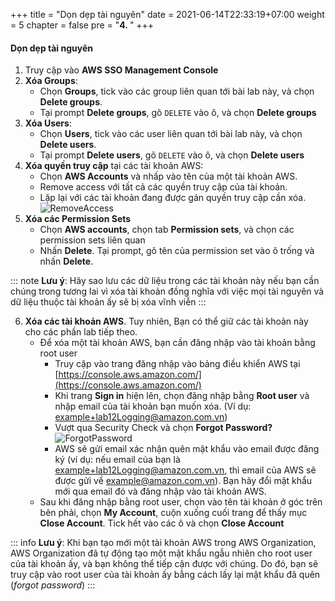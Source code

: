 +++
title = "Dọn dẹp tài nguyên"
date = 2021-06-14T22:33:19+07:00
weight = 5
chapter = false
pre = "<b>4. </b>"
+++

#### Dọn dẹp tài nguyên

1. Truy cập vào **AWS SSO Management Console**
2. **Xóa Groups**:
   - Chọn **Groups**, tick vào các group liên quan tới bài lab này, và chọn **Delete groups**.
   - Tại prompt **Delete groups**, gõ `DELETE` vào ô, và chọn **Delete groups**
3. **Xóa Users**: 
   - Chọn **Users**, tick vào các user liên quan tới bài lab này, và chọn **Delete users**.
   - Tại prompt **Delete users**, gõ `DELETE` vào ô, và chọn **Delete users**
4. **Xóa quyền truy cập** tại các tài khoản AWS:
   - Chọn **AWS Accounts** và nhấp vào tên của một tài khoản AWS.
   - Remove access với tất cả các quyền truy cập của tài khoản.
   - Lặp lại với các tài khoản đang được gán quyền truy cập cần xóa.
   ![RemoveAccess](../../../images/3/3_RemoveAccess.png?width=90pc)
5. **Xóa các Permission Sets**
   - Chọn **AWS accounts**, chọn tab **Permission sets**, và chọn các permission sets liên quan
   - Nhấn **Delete**. Tại prompt, gõ tên của permission set vào ô trống và nhấn **Delete**.

::: note
**Lưu ý**: Hãy sao lưu các dữ liệu trong các tài khoản này nếu bạn cần chúng trong tương lai vì xóa tài khoản đồng nghĩa với việc mọi tài nguyên và dữ liệu thuộc tài khoản ấy sẽ bị xóa vĩnh viễn
:::

6. **Xóa các tài khoản AWS**. Tuy nhiên, Bạn có thể giữ các tài khoản này cho các phần lab tiếp theo.
   - Để xóa một tài khoản AWS, bạn cần đăng nhập vào tài khoản bằng root user
       - Truy cập vào trang đăng nhập vào bảng điều khiển AWS tại [https://console.aws.amazon.com/](https://console.aws.amazon.com/)
       - Khi trang **Sign in** hiện lên, chọn đăng nhập bằng **Root user** và nhập email của tài khoản bạn muốn xóa. (Ví dụ: example+lab12Logging@amazon.com.vn)
       - Vượt qua Security Check và chọn **Forgot Password?**
       ![ForgotPassword](../../../images/3/3_ForgotPassword.png?width=90pc)
       - AWS sẽ gửi email xác nhận quên mật khẩu vào email được đăng ký (ví dụ: nếu email của bạn là example+lab12Logging@amazon.com.vn, thì email của AWS sẽ được gửi về example@amazon.com.vn). Bạn hãy đổi mật khẩu mới qua email đó và đăng nhập vào tài khoản AWS.
   - Sau khi đăng nhập bằng root user, chọn vào tên tài khoản ở góc trên bên phải, chọn **My Account**, cuộn xuống cuối trang để thấy mục **Close Account**. Tick hết vào các ô và chọn **Close Account**

::: info
**Lưu ý**: Khi bạn tạo mới một tài khoản AWS trong AWS Organization, AWS Organization đã tự động tạo một mật khẩu ngẫu nhiên cho root user của tài khoản ấy, và bạn không thể tiếp cận được với chúng. Do đó, bạn sẽ truy cập vào root user của tài khoản ấy bằng cách lấy lại mật khẩu đã quên (*forgot password*)
:::
